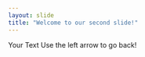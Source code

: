 ```yaml
---
layout: slide
title: "Welcome to our second slide!"
---
```


Your Text
Use the left arrow to go back!